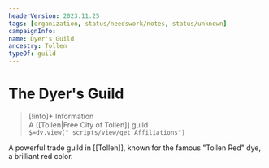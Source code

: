 ```yaml
---
headerVersion: 2023.11.25
tags: [organization, status/needswork/notes, status/unknown]
campaignInfo:
name: Dyer's Guild
ancestry: Tollen
typeOf: guild
---
```

# The Dyer's Guild
>[!info]+ Information  
> A [[Tollen|Free City of Tollen]] guild  
> `$=dv.view("_scripts/view/get_Affiliations")`

A powerful trade guild in [[Tollen]], known for the famous "Tollen Red" dye, a brilliant red color.